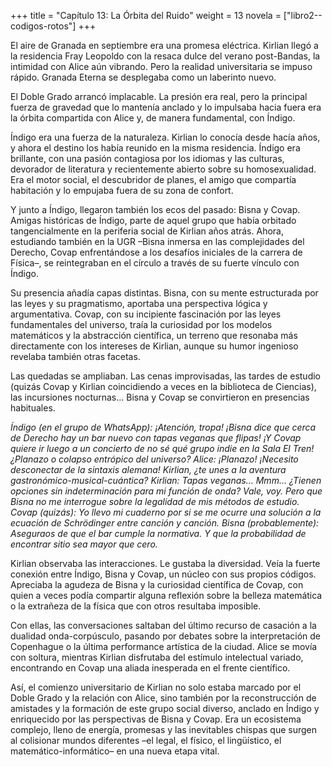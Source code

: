 +++
title = "Capítulo 13: La Órbita del Ruido"
weight = 13
novela = ["libro2--codigos-rotos"]
+++

El aire de Granada en septiembre era una promesa eléctrica. Kirlian llegó a la residencia Fray Leopoldo con la resaca dulce del verano post-Bandas, la intimidad con Alice aún vibrando. Pero la realidad universitaria se impuso rápido. Granada Eterna se desplegaba como un laberinto nuevo.

El Doble Grado arrancó implacable. La presión era real, pero la principal fuerza de gravedad que lo mantenía anclado y lo impulsaba hacia fuera era la órbita compartida con Alice y, de manera fundamental, con Índigo.

Índigo era una fuerza de la naturaleza. Kirlian lo conocía desde hacía años, y ahora el destino los había reunido en la misma residencia. Índigo era brillante, con una pasión contagiosa por los idiomas y las culturas, devorador de literatura y recientemente abierto sobre su homosexualidad. Era el motor social, el descubridor de planes, el amigo que compartía habitación y lo empujaba fuera de su zona de confort.

Y junto a Índigo, llegaron también los ecos del pasado: Bisna y Covap. Amigas históricas de Índigo, parte de aquel grupo que había orbitado tangencialmente en la periferia social de Kirlian años atrás. Ahora, estudiando también en la UGR –Bisna inmersa en las complejidades del Derecho, Covap enfrentándose a los desafíos iniciales de la carrera de Física–, se reintegraban en el círculo a través de su fuerte vínculo con Índigo.

Su presencia añadía capas distintas. Bisna, con su mente estructurada por las leyes y su pragmatismo, aportaba una perspectiva lógica y argumentativa. Covap, con su incipiente fascinación por las leyes fundamentales del universo, traía la curiosidad por los modelos matemáticos y la abstracción científica, un terreno que resonaba más directamente con los intereses de Kirlian, aunque su humor ingenioso revelaba también otras facetas.

Las quedadas se ampliaban. Las cenas improvisadas, las tardes de estudio (quizás Covap y Kirlian coincidiendo a veces en la biblioteca de Ciencias), las incursiones nocturnas... Bisna y Covap se convirtieron en presencias habituales.

*Índigo (en el grupo de WhatsApp): ¡Atención, tropa! ¡Bisna dice que cerca de Derecho hay un bar nuevo con tapas veganas que flipas! ¡Y Covap quiere ir luego a un concierto de no sé qué grupo indie en la Sala El Tren! ¿Planazo o colapso entrópico del universo?*
*Alice: ¡Planazo! ¡Necesito desconectar de la sintaxis alemana! Kirlian, ¿te unes a la aventura gastronómico-musical-cuántica?*
*Kirlian: Tapas veganas... Mmm... ¿Tienen opciones sin indeterminación para mi función de onda? Vale, voy. Pero que Bisna no me interrogue sobre la legalidad de mis métodos de estudio.*
*Covap (quizás): Yo llevo mi cuaderno por si se me ocurre una solución a la ecuación de Schrödinger entre canción y canción.*
*Bisna (probablemente): Aseguraos de que el bar cumple la normativa. Y que la probabilidad de encontrar sitio sea mayor que cero.*

Kirlian observaba las interacciones. Le gustaba la diversidad. Veía la fuerte conexión entre Índigo, Bisna y Covap, un núcleo con sus propios códigos. Apreciaba la agudeza de Bisna y la curiosidad científica de Covap, con quien a veces podía compartir alguna reflexión sobre la belleza matemática o la extrañeza de la física que con otros resultaba imposible.

Con ellas, las conversaciones saltaban del último recurso de casación a la dualidad onda-corpúsculo, pasando por debates sobre la interpretación de Copenhague o la última performance artística de la ciudad. Alice se movía con soltura, mientras Kirlian disfrutaba del estímulo intelectual variado, encontrando en Covap una aliada inesperada en el frente científico.

Así, el comienzo universitario de Kirlian no solo estaba marcado por el Doble Grado y la relación con Alice, sino también por la reconstrucción de amistades y la formación de este grupo social diverso, anclado en Índigo y enriquecido por las perspectivas de Bisna y Covap. Era un ecosistema complejo, lleno de energía, promesas y las inevitables chispas que surgen al colisionar mundos diferentes –el legal, el físico, el lingüístico, el matemático-informático– en una nueva etapa vital.